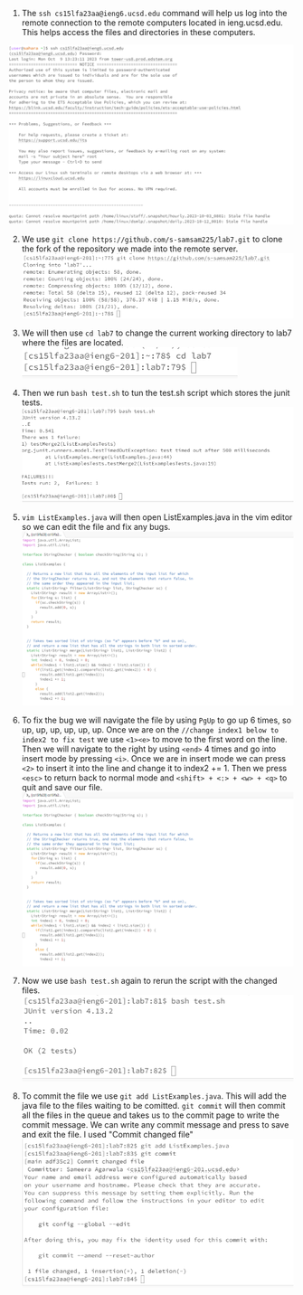 1. The ```ssh cs15lfa23aa@ieng6.ucsd.edu``` command will help us log into the remote connection to the remote computers located in ieng.ucsd.edu. This helps access the files and directories in these computers.

![Image](lab4ss1.png)

2. We use ```git clone https://github.com/s-samsam225/lab7.git``` <enter> to clone the fork of the repository we made into the remote server.
![Image](lab4ss2.png)

3. We will then use ```cd lab7``` <enter> to change the current working directory to lab7 where the files are located.
   ![Image](lab4ss3.png)

4. Then we run ```bash test.sh``` <enter> to tun the test.sh script which stores the junit tests.
 ![Image](lab4ss4.png)

5. ```vim ListExamples.java``` <enter> will then open ListExamples.java in the vim editor so we can edit the file and fix any bugs.
 ![Image](lab4ss5.png)

6. To fix the bug we will navigate the file by using ```PgUp``` to go up 6 times, so up, up, up, up, up, up. Once we are on the ```//change index1 below to index2 to fix test``` we use ```<1><e>``` to move to the first word on the line. Then we will navigate to the right by using ```<end>``` 4 times and go into insert mode by pressing ```<i>```. Once we are in insert mode we can press ```<2>``` to insert it into the line and change it to index2 += 1. Then we press ```<esc>``` to return back to normal mode and ```<shift> + <:> + <w> + <q>``` to quit and save our file.
   ![Image](lab4ss6.png)
   
7. Now we use ```bash test.sh``` again to rerun the script with the changed files. 
 ![Image](lab4ss7.png)
8. To commit the file we use ```git add ListExamples.java```. This will add the java file to the files waiting to be comitted. ```git commit``` <enter> will then commit all the files in the queue and takes us to the commit page to write the commit message. We can write any commit message and press <enter> to save and exit the file. I used "Commit changed file"
     ![Image](lab4ss8.png)
